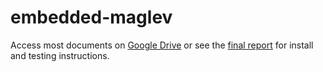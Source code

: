 # embedded-maglev

Access most documents on [Google Drive](https://drive.google.com/drive/folders/1p7idVl7kjI17cJOBbpHi_xSPKCr0PSQH) or see the [final report](https://docs.google.com/document/d/1XEHepR6jj1Q5RTBn2oZJXVBXAFL0Ju1zqQ4ZtrlpB74/edit) for install and testing instructions.
